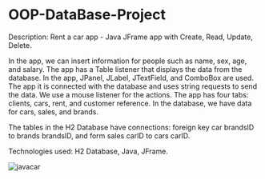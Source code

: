 # OOP-DataBase-Project

Description: Rent a car app - Java JFrame app with Create, Read, Update, Delete.

In the app, we can insert information for people such as name, sex, age, and salary. The app has a Table listener that displays the data from the database. In the app, JPanel, JLabel, JTextField, and ComboBox are used. The app it is connected with the database and uses string requests to send the data. We use a mouse listener for the actions. The app has four tabs: clients, cars, rent, and customer reference. In the database, we have data for cars, sales, and brands.

The tables in the H2 Database have connections: foreign key car brandsID to brands brandsID, and form sales carID to cars carID.

Technologies used: H2 Database, Java, JFrame.

![javacar](https://github.com/EvgeniyKrastev/OOP-DataBase-Project/assets/65820929/7150fe8f-f357-4805-803a-f257d5dec533)
